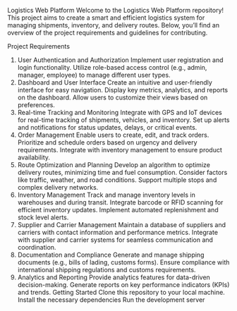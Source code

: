 Logistics Web Platform
Welcome to the Logistics Web Platform repository! This project aims to create a smart and efficient logistics system for managing shipments, inventory, and delivery routes. Below, you’ll find an overview of the project requirements and guidelines for contributing.

Project Requirements
1. User Authentication and Authorization
   Implement user registration and login functionality.
   Utilize role-based access control (e.g., admin, manager, employee) to manage different user types.
2. Dashboard and User Interface
   Create an intuitive and user-friendly interface for easy navigation.
   Display key metrics, analytics, and reports on the dashboard.
	 Allow users to customize their views based on preferences.
3. Real-time Tracking and Monitoring
	Integrate with GPS and IoT devices for real-time tracking of shipments, vehicles, and inventory.
	Set up alerts and notifications for status updates, delays, or critical events.
4. Order Management
	Enable users to create, edit, and track orders.
	Prioritize and schedule orders based on urgency and delivery requirements.
	Integrate with inventory management to ensure product availability.
5. Route Optimization and Planning
	Develop an algorithm to optimize delivery routes, minimizing time and fuel consumption.
	Consider factors like traffic, weather, and road conditions.
	Support multiple stops and complex delivery networks.
6. Inventory Management
	Track and manage inventory levels in warehouses and during transit.
	Integrate barcode or RFID scanning for efficient inventory updates.
	Implement automated replenishment and stock level alerts.
7. Supplier and Carrier Management
	Maintain a database of suppliers and carriers with contact information and performance metrics.
	Integrate with supplier and carrier systems for seamless communication and coordination.
8. Documentation and Compliance
	Generate and manage shipping documents (e.g., bills of lading, customs forms).
	Ensure compliance with international shipping regulations and customs requirements.
9. Analytics and Reporting
	Provide analytics features for data-driven decision-making.
	Generate reports on key performance indicators (KPIs) and trends.
Getting Started
Clone this repository to your local machine.
Install the necessary dependencies 
Run the development server
